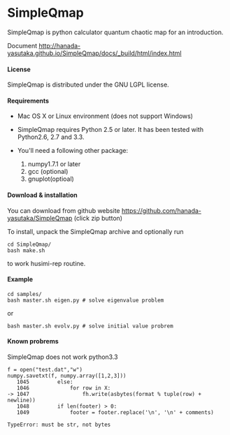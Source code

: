 # SimpleQmap

SimpleQmap is python calculator quantum chaotic map for an introduction.

Document <http://hanada-yasutaka.github.io/SimpleQmap/docs/_build/html/index.html>
#### License
SimpleQmap is distributed under the GNU LGPL license.

#### Requirements
* Mac OS X or Linux environment (does not support Windows)
* SimpleQmap requires Python 2.5 or later. It has been tested with Python2.6, 2.7 and 3.3.
* You'll need a following other package:

	1. numpy1.7.1 or later
	2. gcc (optional)
	3. gnuplot(optioal)

#### Download & installation

You can download from github website
<https://github.com/hanada-yasutaka/SimpleQmap> (click zip button)

To install, unpack the SimpleQmap archive and optionally run 

	cd SimpleQmap/
	bash make.sh

to work husimi-rep routine.

#### Example

	cd samples/
	bash master.sh eigen.py # solve eigenvalue problem

or 

	bash master.sh evolv.py # solve initial value probrem

#### Known probrems
SimpleQmap does not work python3.3

	f = open("test.dat","w")
	numpy.savetxt(f, numpy.array([1,2,3]))
	   1045         else:
	   1046             for row in X:
	-> 1047                 fh.write(asbytes(format % tuple(row) + newline))
	   1048         if len(footer) > 0:
	   1049             footer = footer.replace('\n', '\n' + comments)

	TypeError: must be str, not bytes
